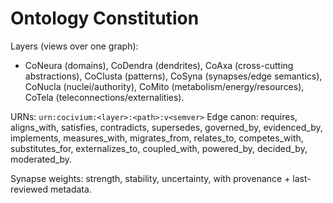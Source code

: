 # Ontology Constitution

Layers (views over one graph):
- CoNeura (domains), CoDendra (dendrites), CoAxa (cross-cutting abstractions), CoClusta (patterns),
  CoSyna (synapses/edge semantics), CoNucla (nuclei/authority), CoMito (metabolism/energy/resources), CoTela (teleconnections/externalities).

URNs: `urn:cocivium:<layer>:<path>:v<semver>`
Edge canon: requires, aligns_with, satisfies, contradicts, supersedes, governed_by, evidenced_by, implements, measures_with,
migrates_from, relates_to, competes_with, substitutes_for, externalizes_to, coupled_with, powered_by, decided_by, moderated_by.

Synapse weights: strength, stability, uncertainty, with provenance + last-reviewed metadata.
